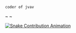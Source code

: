 `coder of jvav`

~ ~

[![Snake Contribution Animation](https://fastly.jsdelivr.net/gh/MrNiebit/MrNiebit@output/github-contribution-grid-snake.svg)](https://github.com/marketplace/actions/generate-snake-game-from-github-contribution-grid)